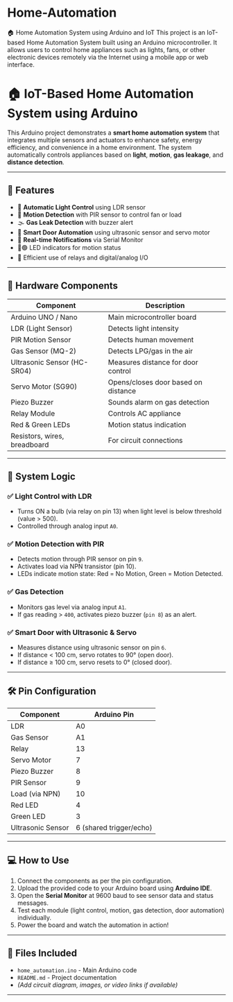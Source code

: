 # Home-Automation
🏠 Home Automation System using Arduino and IoT This project is an IoT-based Home Automation System built using an Arduino microcontroller. It allows users to control home appliances such as lights, fans, or other electronic devices remotely via the Internet using a mobile app or web interface.
# 🏠 IoT-Based Home Automation System using Arduino

This Arduino project demonstrates a **smart home automation system** that integrates multiple sensors and actuators to enhance safety, energy efficiency, and convenience in a home environment. The system automatically controls appliances based on **light**, **motion**, **gas leakage**, and **distance detection**.

---

## 🚀 Features

- 🔆 **Automatic Light Control** using LDR sensor
- 🚶 **Motion Detection** with PIR sensor to control fan or load
- 🌫️ **Gas Leak Detection** with buzzer alert
- 🚪 **Smart Door Automation** using ultrasonic sensor and servo motor
- 🔔 **Real-time Notifications** via Serial Monitor
- 🔴🟢 LED indicators for motion status
- 🧠 Efficient use of relays and digital/analog I/O

---

## 🔧 Hardware Components

| Component                | Description                     |
|--------------------------|---------------------------------|
| Arduino UNO / Nano       | Main microcontroller board      |
| LDR (Light Sensor)       | Detects light intensity         |
| PIR Motion Sensor        | Detects human movement          |
| Gas Sensor (MQ-2)        | Detects LPG/gas in the air      |
| Ultrasonic Sensor (HC-SR04) | Measures distance for door control |
| Servo Motor (SG90)       | Opens/closes door based on distance |
| Piezo Buzzer             | Sounds alarm on gas detection   |
| Relay Module             | Controls AC appliance           |
| Red & Green LEDs         | Motion status indication        |
| Resistors, wires, breadboard | For circuit connections     |

---

## 🧠 System Logic

### ✅ Light Control with LDR
- Turns ON a bulb (via relay on pin 13) when light level is below threshold (value > 500).
- Controlled through analog input `A0`.

### ✅ Motion Detection with PIR
- Detects motion through PIR sensor on pin `9`.
- Activates load via NPN transistor (pin 10).
- LEDs indicate motion state: Red = No Motion, Green = Motion Detected.

### ✅ Gas Detection
- Monitors gas level via analog input `A1`.
- If gas reading > `400`, activates piezo buzzer (`pin 8`) as an alert.

### ✅ Smart Door with Ultrasonic & Servo
- Measures distance using ultrasonic sensor on pin `6`.
- If distance < 100 cm, servo rotates to 90° (open door).
- If distance ≥ 100 cm, servo resets to 0° (closed door).

---

## 🛠️ Pin Configuration

| Component          | Arduino Pin |
|-------------------|-------------|
| LDR               | A0          |
| Gas Sensor        | A1          |
| Relay             | 13          |
| Servo Motor       | 7           |
| Piezo Buzzer      | 8           |
| PIR Sensor        | 9           |
| Load (via NPN)    | 10          |
| Red LED           | 4           |
| Green LED         | 3           |
| Ultrasonic Sensor | 6 (shared trigger/echo) |

---

## 💻 How to Use

1. Connect the components as per the pin configuration.
2. Upload the provided code to your Arduino board using **Arduino IDE**.
3. Open the **Serial Monitor** at 9600 baud to see sensor data and status messages.
4. Test each module (light control, motion, gas detection, door automation) individually.
5. Power the board and watch the automation in action!

---

## 📂 Files Included

- `home_automation.ino` - Main Arduino code
- `README.md` - Project documentation
- *(Add circuit diagram, images, or video links if available)*

---



